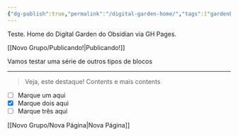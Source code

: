 ```yaml
---
{"dg-publish":true,"permalink":"/digital-garden-home/","tags":["gardenEntry"]}
---
```


Teste. Home do Digital Garden do Obsidian via GH Pages.

[[Novo Grupo/Publicando!\|Publicando!]]


Vamos testar uma série de outros tipos de blocos

---

> Veja, este destaque!
> Contents
> e mais contents

- [ ] Marque um aqui
- [x] Marque dois aqui
- [ ] Marque três aqui

[[Novo Grupo/Nova Página\|Nova Página]]